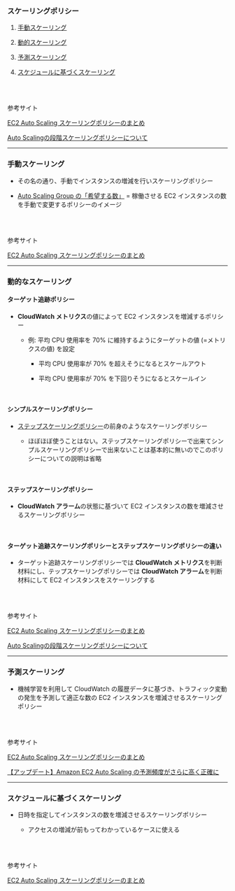 ### スケーリングポリシー

1. [手動スケーリング](#手動スケーリング)

2. [動的スケーリング](#動的なスケーリング)

3. [予測スケーリング](#予測スケーリング)

4. [スケジュールに基づくスケーリング](#スケジュールに基づくスケーリング)

<br>
<br>

参考サイト

[EC2 Auto Scaling スケーリングポリシーのまとめ](https://zenn.dev/taroman_zenn/articles/8a07d4e08f8219)

[Auto Scalingの段階スケーリングポリシーについて](https://dev.classmethod.jp/articles/auto-scaling-steps/)

---

### 手動スケーリング

- その名の通り、手動でインスタンスの増減を行いスケーリングポリシー

- [Auto Scaling Group の「希望する数」](./EC2_AutoScaling.md#ec2-auto-scaling-をより理解するための用語) = 稼働させる EC2 インスタンスの数を手動で変更するポリシーのイメージ

<br>
<br>

参考サイト

[EC2 Auto Scaling スケーリングポリシーのまとめ](https://zenn.dev/taroman_zenn/articles/8a07d4e08f8219)

---

### 動的なスケーリング

#### ターゲット追跡ポリシー

- **CloudWatch メトリクス**の値によって EC2 インスタンスを増減するポリシー

    -  例: 平均 CPU 使用率を 70% に維持するようにターゲットの値 (=メトリクスの値) を設定

        - 平均 CPU 使用率が 70% を超えそうになるとスケールアウト

        -  平均 CPU 使用率が 70% を下回りそうになるとスケールイン

<br>

#### シンプルスケーリングポリシー

- [ステップスケーリングポリシー](#ステップスケーリングポリシー)の前身のようなスケーリングポリシー

    - ほぼほぼ使うことはない。ステップスケーリングポリシーで出来てシンプルスケーリングポリシーで出来ないことは基本的に無いのでこのポリシーについての説明は省略

<br>

#### ステップスケーリングポリシー

- **CloudWatch アラーム**の状態に基づいて EC2 インスタンスの数を増減させるスケーリングポリシー

<br>

#### ターゲット追跡スケーリングポリシーとステップスケーリングポリシーの違い

- ターゲット追跡スケーリングポリシーでは **CloudWatch メトリクス**を判断材料にし、テップスケーリングポリシーでは **CloudWatch アラーム**を判断材料にして EC2 インスタンスをスケーリングする

<br>
<br>

参考サイト

[EC2 Auto Scaling スケーリングポリシーのまとめ](https://zenn.dev/taroman_zenn/articles/8a07d4e08f8219)

[Auto Scalingの段階スケーリングポリシーについて](https://dev.classmethod.jp/articles/auto-scaling-steps/)

---

### 予測スケーリング

- 機械学習を利用して CloudWatch の履歴データに基づき、トラフィック変動の発生を予測して適正な数の EC2 インスタンスを増減させるスケーリングポリシー

<br>
<br>

参考サイト

[EC2 Auto Scaling スケーリングポリシーのまとめ](https://zenn.dev/taroman_zenn/articles/8a07d4e08f8219)

[【アップデート】Amazon EC2 Auto Scaling の予測頻度がさらに高く正確に](https://www.sunnycloud.jp/column/20230123-01/)

---

### スケジュールに基づくスケーリング

- 日時を指定してインスタンスの数を増減させるスケーリングポリシー

    - アクセスの増減が前もってわかっているケースに使える

<br>
<br>

参考サイト

[EC2 Auto Scaling スケーリングポリシーのまとめ](https://zenn.dev/taroman_zenn/articles/8a07d4e08f8219)
